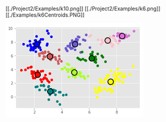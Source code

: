 
[[./Project2/Examples/k10.png]]
[[./Project2/Examples/k6.png]]
[[./Examples/k6Centroids.PNG]]

<img src="/Project2/Examples/k10.png">
